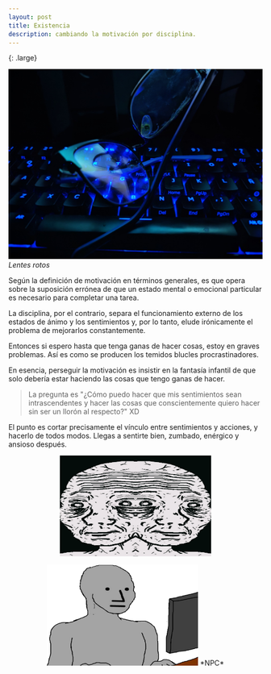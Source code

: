 ```yaml
---
layout: post
title: Existencia
description: cambiando la motivación por disciplina. 
---
```

{: .large}
 
 ![](/assets/images/lentes2.jpg)
 *Lentes rotos*

 Según la definición de motivación en términos generales, es que opera sobre la suposición errónea de que un estado mental o emocional particular es necesario para completar una tarea. 

 La disciplina, por el contrario, separa el funcionamiento externo de los estados de ánimo y los sentimientos y, por lo tanto, elude irónicamente el problema de mejorarlos constantemente. 

Entonces si espero hasta que tenga ganas de hacer cosas, estoy en graves problemas. Así es como se producen los temidos blucles procrastinadores. 

 En esencia, perseguir la motivación es insistir en la fantasía infantil de que solo debería estar haciendo las cosas que tengo ganas de hacer. 

 > La pregunta es "¿Cómo puedo hacer que mis sentimientos sean intrascendentes y hacer las cosas que conscientemente quiero hacer sin ser un llorón al respecto?" XD

 El punto es cortar precisamente el vínculo entre sentimientos y acciones, y hacerlo de todos modos. Llegas a sentirte bien, zumbado, enérgico y ansioso después. 

<p align="center">
     <img src="/assets/images/meme.png" width="300" height="200" alt="Conflicto interno">
</p>

 <p align="center">
         <img src="/assets/images/meme1.png" width="300" height="200">
 *NPC*
 </p>
